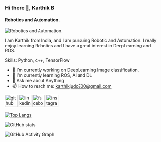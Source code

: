 ### Hi there 👋, Karthik B
#### Robotics and Automation.
![Robotics and Automation.](https://arturssmirnovs.github.io/github-profile-readme-generator/images/banner.png)

I am Karthik from India, and I am pursuing Robotic and Automation. I really enjoy learning Robotics and I have a great interest in DeepLearning and ROS. 


Skills: Python, c++, TensorFlow

- 🔭 I’m currently working on DeepLearning Image classification. 
- 🌱 I’m currently learning ROS, AI and DL 
- 💬 Ask me about Anything 
- 📫 How to reach me: karthikjudo700@gmail.com 


[<img src='https://cdn.jsdelivr.net/npm/simple-icons@3.0.1/icons/github.svg' alt='github' height='40'>](https://github.com/Karthik2486)  [<img src='https://cdn.jsdelivr.net/npm/simple-icons@3.0.1/icons/linkedin.svg' alt='linkedin' height='40'>](https://www.linkedin.com/in/https://www.linkedin.com/in/karthik-b-82b006191//)  [<img src='https://cdn.jsdelivr.net/npm/simple-icons@3.0.1/icons/facebook.svg' alt='facebook' height='40'>](https://www.facebook.com/https://www.facebook.com/profile.php?id=100005691946522)  [<img src='https://cdn.jsdelivr.net/npm/simple-icons@3.0.1/icons/instagram.svg' alt='instagram' height='40'>](https://www.instagram.com/https://www.instagram.com/karthik_byju//)  

[![Top Langs](https://github-readme-stats.vercel.app/api/top-langs/?username=Karthik2486)](https://github.com/anuraghazra/github-readme-stats)

![GitHub stats](https://github-readme-stats.vercel.app/api?username=Karthik2486&show_icons=true)  

![GitHub Activity Graph](https://activity-graph.herokuapp.com/graph?username=Karthik2486)  

